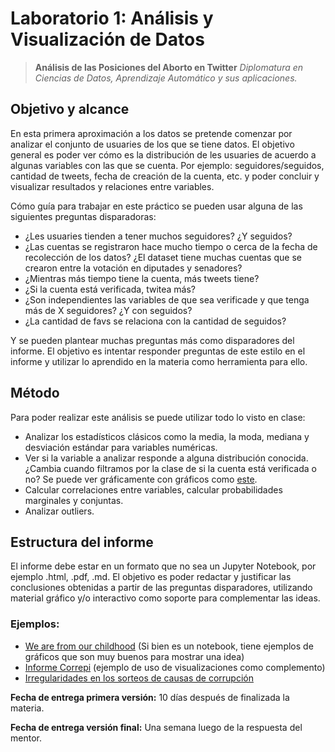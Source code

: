 

# Laboratorio 1: Análisis y Visualización de Datos

> **Análisis de las Posiciones del Aborto en Twitter**
> *Diplomatura en Ciencias de Datos, Aprendizaje Automático y sus aplicaciones.*

## Objetivo y alcance

En esta primera aproximación a los datos se pretende comenzar por analizar el conjunto de usuaries de los que se tiene datos. El objetivo general es poder ver cómo es la distribución de les usuaries de acuerdo a algunas variables con las que se cuenta. Por ejemplo: seguidores/seguidos, cantidad de tweets, fecha de creación de la cuenta, etc. y poder concluir y visualizar resultados y relaciones entre variables.

Cómo guía para trabajar en este práctico se pueden usar alguna de las siguientes preguntas disparadoras:
- ¿Les usuaries tienden a tener muchos seguidores? ¿Y seguidos?
- ¿Las cuentas se registraron hace mucho tiempo o cerca de la fecha de recolección de los datos? ¿El dataset tiene muchas cuentas que se crearon entre la votación en diputades y senadores?
- ¿Mientras más tiempo tiene la cuenta, más tweets tiene?
- ¿Si la cuenta está verificada, twitea más?
- ¿Son independientes las variables de que sea verificade y que tenga más de X seguidores? ¿Y con seguidos?
- ¿La cantidad de favs se relaciona con la cantidad de seguidos?

Y se pueden plantear muchas preguntas más como disparadores del informe. El objetivo es intentar responder preguntas de este estilo en el informe y utilizar lo aprendido en la materia como herramienta para ello.

## Método

Para poder realizar este análisis se puede utilizar todo lo visto en clase:
- Analizar los estadísticos clásicos como la media, la moda, mediana y desviación estándar para variables numéricas. 
- Ver si la variable a analizar responde a alguna distribución conocida. ¿Cambia cuando filtramos por la clase de si la cuenta está verificada o no? Se puede ver gráficamente con gráficos como [este](https://seaborn.pydata.org/generated/seaborn.violinplot.html).
- Calcular correlaciones entre variables, calcular probabilidades marginales y conjuntas. 
- Analizar outliers.

## Estructura del informe
El informe debe estar en un formato que no sea un Jupyter Notebook, por ejemplo .html, .pdf, .md. El objetivo es poder redactar y justificar las conclusiones obtenidas a partir de las preguntas disparadores, utilizando material gráfico y/o interactivo como soporte para complementar las ideas. 

### Ejemplos:
- [We are from our childhood](https://www.kaggle.com/jkokatjuhha/we-are-from-our-childhood) (Si bien es un notebook, tiene ejemplos de gráficos que son muy buenos para mostrar una idea)
- [Informe Correpi](http://www.correpi.org/2019/archivo-2018-cada-21-horas-el-estado-asesina-a-una-persona/) (ejemplo de uso de visualizaciones como complemento)
- [Irregularidades en los sorteos de causas de corrupción](https://www.lanacion.com.ar/politica/revelan-que-hay-irregularidades-en-los-sorteos-de-causas-de-corrupcion-nid2092357)

**Fecha de entrega primera versión:** 10 días después de finalizada la materia.

**Fecha de entrega versión final:** Una semana luego de la respuesta del mentor.